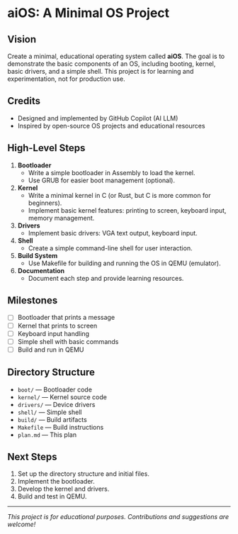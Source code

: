 # aiOS: A Minimal OS Project

## Vision
Create a minimal, educational operating system called **aiOS**. The goal is to demonstrate the basic components of an OS, including booting, kernel, basic drivers, and a simple shell. This project is for learning and experimentation, not for production use.

## Credits
- Designed and implemented by GitHub Copilot (AI LLM)
- Inspired by open-source OS projects and educational resources

## High-Level Steps
1. **Bootloader**
   - Write a simple bootloader in Assembly to load the kernel.
   - Use GRUB for easier boot management (optional).
2. **Kernel**
   - Write a minimal kernel in C (or Rust, but C is more common for beginners).
   - Implement basic kernel features: printing to screen, keyboard input, memory management.
3. **Drivers**
   - Implement basic drivers: VGA text output, keyboard input.
4. **Shell**
   - Create a simple command-line shell for user interaction.
5. **Build System**
   - Use Makefile for building and running the OS in QEMU (emulator).
6. **Documentation**
   - Document each step and provide learning resources.

## Milestones
- [ ] Bootloader that prints a message
- [ ] Kernel that prints to screen
- [ ] Keyboard input handling
- [ ] Simple shell with basic commands
- [ ] Build and run in QEMU

## Directory Structure
- `boot/` — Bootloader code
- `kernel/` — Kernel source code
- `drivers/` — Device drivers
- `shell/` — Simple shell
- `build/` — Build artifacts
- `Makefile` — Build instructions
- `plan.md` — This plan

## Next Steps
1. Set up the directory structure and initial files.
2. Implement the bootloader.
3. Develop the kernel and drivers.
4. Build and test in QEMU.

---

*This project is for educational purposes. Contributions and suggestions are welcome!*
